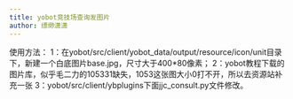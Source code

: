 ```yaml
---
title: yobot竞技场查询发图片
author: 缥缈潇潇
---
```


使用方法：
1：在yobot/src/client/yobot_data/output/resource/icon/unit目录下，新建一个白底图片base.jpg，尺寸大于400*80像素；
2：yobot教程下载的图片库，似乎毛二力的105331缺失，1053这张图大小0打不开，所以去资源站补充一张
3：yobot/src/client/ybplugins下面jjc_consult.py文件修改。
